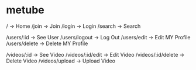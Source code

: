 # metube

/  -> Home
/join -> Join
/login -> Login
/search -> Search



/users/:id -> See User
/users/logout -> Log Out
/users/edit -> Edit MY Profile
/users/delete -> Delete MY Profile

/videos/:id -> See Video
/videos/:id/edit -> Edit Video 
/videos/:id/delete -> Delete Video
/videos/upload -> Upload Video

